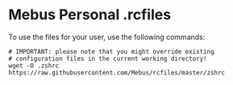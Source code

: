 Mebus Personal .rcfiles
=======================

To use the files for your user, use the following commands:

    # IMPORTANT: please note that you might override existing
    # configuration files in the current working directory!
    wget -O .zshrc        https://raw.githubusercontent.com/Mebus/rcfiles/master/zshrc
